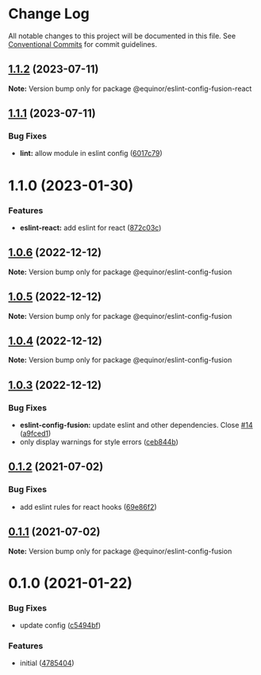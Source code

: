 # Change Log

All notable changes to this project will be documented in this file.
See [Conventional Commits](https://conventionalcommits.org) for commit guidelines.

## [1.1.2](https://github.com/equinor/fusion-core/compare/@equinor/eslint-config-fusion-react@1.1.1...@equinor/eslint-config-fusion-react@1.1.2) (2023-07-11)

**Note:** Version bump only for package @equinor/eslint-config-fusion-react

## [1.1.1](https://github.com/equinor/fusion-core/compare/@equinor/eslint-config-fusion-react@1.1.0...@equinor/eslint-config-fusion-react@1.1.1) (2023-07-11)

### Bug Fixes

- **lint:** allow module in eslint config ([6017c79](https://github.com/equinor/fusion-core/commit/6017c79c794815730972022389b2d2cee61f27f6))

# 1.1.0 (2023-01-30)

### Features

- **eslint-react:** add eslint for react ([872c03c](https://github.com/equinor/fusion-core/commit/872c03c17e707d9f47e8704bb8a0fee8b67394bc))

## [1.0.6](https://github.com/equinor/fusion-core/compare/@equinor/eslint-config-fusion@1.0.4...@equinor/eslint-config-fusion@1.0.6) (2022-12-12)

**Note:** Version bump only for package @equinor/eslint-config-fusion

## [1.0.5](https://github.com/equinor/fusion-core/compare/@equinor/eslint-config-fusion@1.0.4...@equinor/eslint-config-fusion@1.0.5) (2022-12-12)

**Note:** Version bump only for package @equinor/eslint-config-fusion

## [1.0.4](https://github.com/equinor/fusion-core/compare/@equinor/eslint-config-fusion@1.0.3...@equinor/eslint-config-fusion@1.0.4) (2022-12-12)

**Note:** Version bump only for package @equinor/eslint-config-fusion

## [1.0.3](https://github.com/equinor/fusion-core/compare/@equinor/eslint-config-fusion@0.1.2...@equinor/eslint-config-fusion@1.0.3) (2022-12-12)

### Bug Fixes

- **eslint-config-fusion:** update eslint and other dependencies. Close [#14](https://github.com/equinor/fusion-core/issues/14) ([a9fced1](https://github.com/equinor/fusion-core/commit/a9fced131029af380f9772c2c192c23ff5052e1c))
- only display warnings for style errors ([ceb844b](https://github.com/equinor/fusion-core/commit/ceb844b5b82376bfbd596b74ba2910d7c0419f65))

## [0.1.2](https://github.com/equinor/fusion-core/compare/@equinor/eslint-config-fusion@0.1.1...@equinor/eslint-config-fusion@0.1.2) (2021-07-02)

### Bug Fixes

- add eslint rules for react hooks ([69e86f2](https://github.com/equinor/fusion-core/commit/69e86f2bf70b5e8d1c1c7f337e8ab53693fabb7c))

## [0.1.1](https://github.com/equinor/fusion-core/compare/@equinor/eslint-config-fusion@0.1.0...@equinor/eslint-config-fusion@0.1.1) (2021-07-02)

**Note:** Version bump only for package @equinor/eslint-config-fusion

# 0.1.0 (2021-01-22)

### Bug Fixes

- update config ([c5494bf](https://github.com/equinor/fusion-core/commit/c5494bf7751c143bbedda8c5166693e96ada3027))

### Features

- initial ([4785404](https://github.com/equinor/fusion-core/commit/47854046f9025389399f1761962d32a2c00dd35b))
